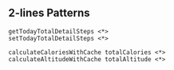 ## 2-lines Patterns

```
getTodayTotalDetailSteps <*>
setTodayTotalDetailSteps <*>
```

```
calculateCaloriesWithCache totalCalories <*>
calculateAltitudeWithCache totalAltitude <*>
```
